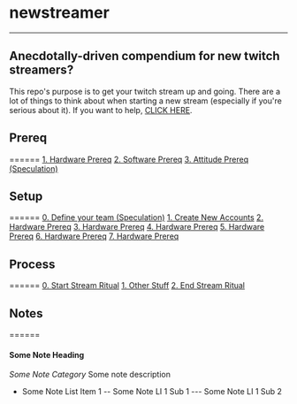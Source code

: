 # newstreamer
------
Anecdotally-driven compendium for new twitch streamers?
------

This repo's purpose is to get your twitch stream up and going. There are a lot of 
things to think about when starting a new stream (especially if you're serious about 
it). If you want to help, [CLICK HERE](https://github.com/pstrawberrie/newstreamer/pulls).

## Prereq
======
[1. Hardware Prereq](#hardware)
[2. Software Prereq](#software)
[3. Attitude Prereq (Speculation)](#attitude)

## Setup
======
[0. Define your team (Speculation)](#hardware)
[1. Create New Accounts](#hardware)
[2. Hardware Prereq](#hardware)
[3. Hardware Prereq](#hardware)
[4. Hardware Prereq](#hardware)
[5. Hardware Prereq](#hardware)
[6. Hardware Prereq](#hardware)
[7. Hardware Prereq](#hardware)

## Process
======
[0. Start Stream Ritual](#ritual-start)
[1. Other Stuff](#asdfasdf)
[2. End Stream Ritual](#ritual-end)

## Notes
======
#### Some Note Heading
*Some Note Category*
Some note description

- Some Note List Item 1
-- Some Note LI 1 Sub 1
--- Some Note LI 1 Sub 2